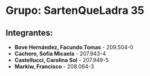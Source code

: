# Grupo: SartenQueLadra 35

## Integrantes:
- **Bove Hernández, Facundo Tomas** - 209.504-0
- **Cachero, Sofía Micaela** - 207.943-4
- **Castellucci, Carolina Sol** - 207.949-5
- **Markiw, Francisco** - 208.064-3
